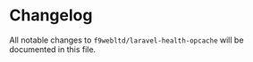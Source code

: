 # Changelog

All notable changes to `f9webltd/laravel-health-opcache` will be documented in this file.
